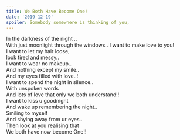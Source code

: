```yaml
---
title: We Both Have Become One!
date: '2019-12-19'
spoiler: Somebody somewhere is thinking of you,
---
```


In the darkness of the night .. <br />
With just moonlight through the windows.. I want to make love to you! <br />
I want to let my hair loose, <br />
look tired and messy.. <br />
I want to wear no makeup.. <br />
And nothing except my smile.. <br />
And my eyes filled with love..!<br />
I want to spend the night in silence..<br />
With unspoken words<br />
And lots of love that only we both understand!!<br />
I want to kiss u goodnight<br />
And wake up remembering the night..<br />
Smiling to myself<br />
And shying away from ur eyes..<br />
Then look at you realising that<br />
We both have now become One!!<br />
